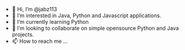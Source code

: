 - 👋 Hi, I’m @jabz113
- 👀 I’m interested in Java, Python and Javascript applications.
- 🌱 I’m currently learning Python
- 💞️ I’m looking to collaborate on simple opensource Python and Java projects.
- 📫 How to reach me ...

<!---
jabz113/jabz113 is a ✨ special ✨ repository because its `README.md` (this file) appears on your GitHub profile.
You can click the Preview link to take a look at your changes.
--->
